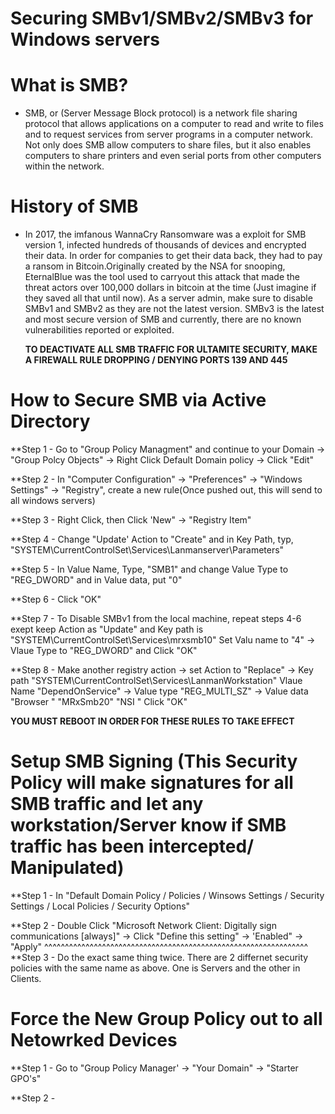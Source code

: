 # Securing SMBv1/SMBv2/SMBv3 for Windows servers 



# What is SMB? # 
- SMB, or (Server Message Block protocol) is a network file sharing protocol that allows applications on a computer to read and write to files and to request services 
  from server programs in a computer network. Not only does SMB allow computers to share files, but it also enables computers to share printers and even serial ports 
  from other computers within the network.  
  
# History of SMB 
 - In 2017, the imfanous WannaCry Ransomware was a exploit for SMB version 1, infected hundreds of thousands of devices and encrypted their data. In order
   for companies to get their data back, they had to pay a ransom in Bitcoin.Originally created by the NSA for snooping, EternalBlue was the tool used to carryout this 
   attack that made the threat actors over 100,000 dollars in bitcoin at the time (Just imagine if they saved all that until now). As a server admin, make sure to 
   disable SMBv1 and SMBv2 as they are not the latest version. SMBv3 is the latest and most secure version of SMB and currently, there are no known vulnerabilities 
   reported or exploited.  
   
   **TO DEACTIVATE ALL SMB TRAFFIC FOR ULTAMITE SECURITY, MAKE A FIREWALL RULE DROPPING / DENYING PORTS 139 AND 445**
   
 # How to Secure SMB via Active Directory
   
 **Step 1 - Go to "Group Policy Managment" and continue to your Domain -> "Group Polcy Objects" -> Right Click Default Domain policy -> Click "Edit" 
   
 **Step 2 - In "Computer Configuration" -> "Preferences" -> "Windows Settings" -> "Registry", create a new rule(Once pushed out, this will send to all windows servers)

 **Step 3 - Right Click, then Click 'New" -> "Registry Item" 
   
 **Step 4 - Change "Update' Action to "Create" and in Key Path, typ, "SYSTEM\CurrentControlSet\Services\Lanmanserver\Parameters" 
   
 **Step 5 - In Value Name, Type, "SMB1" and change Value Type to "REG_DWORD" and in Value data, put "0"
   
 **Step 6 - Click "OK"
   
 **Step 7 - To Disable SMBv1 from the local machine, repeat steps 4-6 exept keep Action as "Update" and Key path is "SYSTEM\CurrentControlSet\Services\mrxsmb10" 
            Set Valu name to "4" -> Vlaue Type to "REG_DWORD" and Click "OK" 
   
 **Step 8 - Make another registry action -> set Action to "Replace" -> Key path "SYSTEM\CurrentControlSet\Services\LanmanWorkstation"
            Vlaue Name "DependOnService" -> Value type "REG_MULTI_SZ" -> Value data "Browser "
                                                                                    "MRxSmb20" 
                                                                                    "NSI     " Click "OK" 
 
 **YOU MUST REBOOT IN ORDER FOR THESE RULES TO TAKE EFFECT**
 

# Setup SMB Signing (This Security Policy will make signatures for all SMB traffic and let any workstation/Server know if SMB traffic has been intercepted/ Manipulated)

 **Step 1 - In "Default Domain Policy / Policies / Winsows Settings / Security Settings / Local Policies / Security Options" 

 **Step 2 - Double Click "Microsoft Network Client: Digitally sign communications [always]" -> Click "Define this setting" -> 'Enabled" -> "Apply" 
                       ^^^^^^^^^^^^^^^^^^^^^^^^^^^^^^^^^^^^^^^^^^^^^^^^^^^^^^^^^^^^^^^^                                       
 **Step 3 - Do the exact same thing twice. There are 2 differnet security policies with the same name as above. One is Servers and the other in Clients.
                                                                                    
   # Force the New Group Policy out to all Netowrked Devices  
   
 **Step 1 - Go to "Group Policy Manager' -> "Your Domain" -> "Starter GPO's" 

 **Step 2 - 
